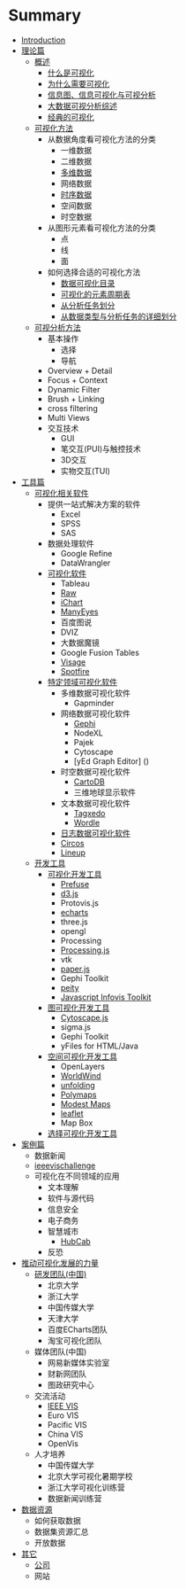 # Summary

* [Introduction](README.md)
* [理论篇](theory.md)
    * [概述](intro/readme.md)
        * [什么是可视化](intro/whatis/whatis.md)
        * [为什么需要可视化](intro/whyvis/whyvis.md)
        * [信息图、信息可视化与可视分析](intro/bigdataIntro/README.md)
        * [大数据可视分析综述](intro/bigdataIntro/readme.md)
        * [经典的可视化](intro/classical/readme.md)
    * [可视化方法](visualmethod/README.md)
        * 从数据角度看可视化方法的分类
            * 一维数据
            * 二维数据
            * [多维数据](smallmultiples)
            * 网络数据
            * [时序数据](visualmethod/timeseries/ts.md)
            * 空间数据
            * 时空数据
        * 从图形元素看可视化方法的分类
            * 点
            * 线
            * 面
        * 如何选择合适的可视化方法
            * [数据可视化目录](visualmethod/catelog/README.md)
            * [可视化的元素周期表](visualmethod/periodtable/README.md)
            * [从分析任务划分](visualmethod/howtochoose1.md)
            * [从数据类型与分析任务的详细划分](visualmethod/howtochoose2/README.md)
    * [可视分析方法](hci/readme.md)
        * 基本操作
            * 选择
            * 导航
        * Overview + Detail
        * Focus + Context
        * Dynamic Filter
        * Brush + Linking
        * cross filtering
        * Multi Views
        * 交互技术
            * GUI
            * 笔交互\(PUI\)与触控技术
            * 3D交互
            * 实物交互\(TUI\)
* [工具篇](tools.md)
    * [可视化相关软件](可视化相关软件.md)
        * 提供一站式解决方案的软件
            * Excel
            * SPSS
            * SAS
        * 数据处理软件
            * Google Refine
            * DataWrangler
        * [可视化软件](generaltools/readme.md)
            * Tableau
            * [Raw](tools/raw/README.md)
            * [iChart](tools/icharts/README.md)
            * [ManyEyes](tools/manyeyes/README.md)
            * 百度图说
            * DVIZ
            * 大数据魔镜
            * Google Fusion Tables
            * [Visage](http:/visage.co/)
            * [Spotfire](http:/spotfire.tibco.com/)
        * [特定领域可视化软件](tools/readme.md)
            * 多维数据可视化软件
                * Gapminder
            * 网络数据可视化软件
                * [Gephi](tools/gephi/gephi.md)
                * NodeXL
                * Pajek
                * Cytoscape
                * [yEd Graph Editor] ()
            * 时空数据可视化软件
                * [CartoDB](tools/cartodb/cartodb.md)
                * 三维地球显示软件
            * 文本数据可视化软件
                * [Tagxedo](tools/tagxed/tagxedo.md)
                * [Wordle](tools/wordle/README.md)
            * [日志数据可视化软件](tools/code_swarm/code_swarm.md)
            * [Circos](tools/circos/circos.md)
            * [Lineup](tools/lineup/lineup.md)
    * [开发工具](toolkits/readme.md)
        * [可视化开发工具](toolkits/可视化开发工具.md)
            * [Prefuse](toolkits/prefuse/prefuse.md)
            * [d3.js](toolkits/d3js.md)
            * Protovis.js
            * [echarts](toolkits/echarts.md)
            * three.js
            * opengl
            * Processing
            * [Processing.js](http:/processingjs.org/)
            * vtk
            * [paper.js](https:/github.com/paperjs/paper.js)
            * Gephi Toolkit
            * [peity](https:/github.com/benpickles/peity)
            * [Javascript Infovis Toolkit](http:/philogb.github.io/jit/demos.html)
        * [图可视化开发工具](toolkits/图可视化开发工具.md)
            * [Cytoscape.js](http://js.cytoscape.org/)
            * sigma.js
            * Gephi Toolkit
            * yFiles for HTML/Java
        * [空间可视化开发工具](toolkits/空间可视化开发工具.md)
            * OpenLayers
            * [WorldWind](toolkits/worldwind/worldwind.md)
            * [unfolding](https:/github.com/tillnagel/unfolding)
            * [Polymaps](https:/github.com/simplegeo/polymaps)
            * [Modest Maps](https:/github.com/stamen/modestmaps-js)
            * [leaflet](http:/leafletjs.com/)
            * Map Box
        * [选择可视化开发工具](http:/selection.datavisualization.ch/)
* [案例篇](case.md)
    * 数据新闻
    * [ieeevischallenge](http:/hcil2.cs.umd.edu/newvarepository/benchmarks.php)
    * 可视化在不同领域的应用
        * 文本理解
        * 软件与源代码
        * 信息安全
        * 电子商务
        * 智慧城市
            * [HubCab](cases/hubcab/hubcab.md)
        * 反恐
* [推动可视化发展的力量](group.md)
    * [研发团队\(中国\)](lab/readme.md)
        * 北京大学
        * 浙江大学
        * 中国传媒大学
        * 天津大学
        * 百度ECharts团队
        * 淘宝可视化团队
    * 媒体团队\(中国\)
        * 网易新媒体实验室
        * 财新网团队
        * 图政研究中心
    * 交流活动
        * [IEEE VIS](events/ieeevis.md)
        * Euro VIS
        * Pacific VIS
        * China VIS
        * OpenVis
    * 人才培养
        * 中国传媒大学
        * 北京大学可视化暑期学校
        * 浙江大学可视化训练营
        * 数据新闻训练营
* [数据资源](dataset/readme.md)
    * 如何获取数据
    * 数据集资源汇总
    * 开放数据
* [其它](others/readme.md)
    * [公司](companies/readme.md)
    * 网站

